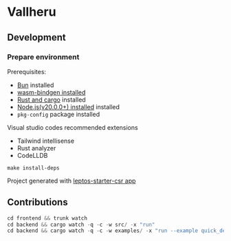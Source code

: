 # Vallheru

## Development

### Prepare environment

Prerequisites:

- [Bun](https://bun.sh/docs/installation) installed
- [wasm-bindgen installed](https://github.com/rustwasm/wasm-bindgen)
- [Rust and cargo](https://www.rust-lang.org/learn/get-started) installed
- [Node.js(v20.0.0+) installed](https://nodejs.org/en/download) installed
- `pkg-config` package installed

Visual studio codes recommended extensions

- Tailwind intellisense
- Rust analyzer
- CodeLLDB

```shell
make install-deps
```

Project generated with [leptos-starter-csr app](https://github.com/leptos-community/start-csr)

## Contributions

```rs
cd frontend && trunk watch
cd backend && cargo watch -q -c -w src/ -x "run"
cd backend && cargo watch -q -c -w examples/ -x "run --example quick_dev"
```
